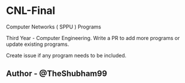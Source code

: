 # CNL-Final
Computer Networks ( SPPU ) Programs

Third Year - Computer Engineering.
Write a PR to add more programs or update existing programs.

Create issue if any program needs to be included.

## Author - @TheShubham99
